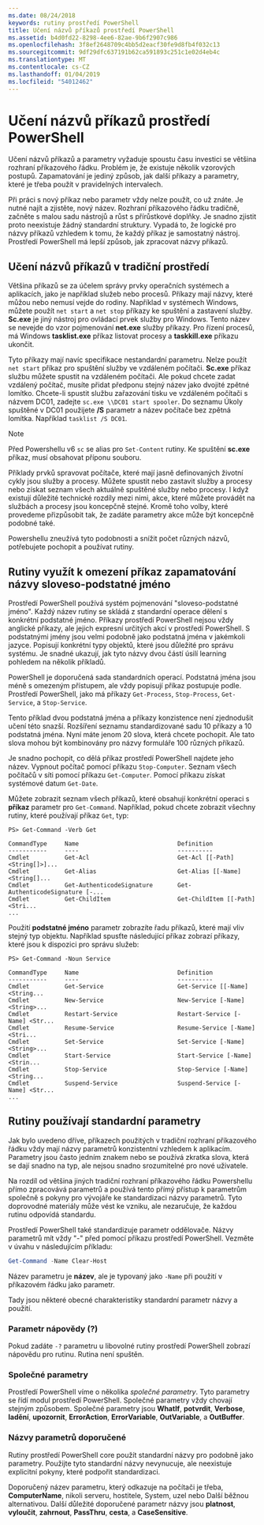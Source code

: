 ```yaml
---
ms.date: 08/24/2018
keywords: rutiny prostředí PowerShell
title: Učení názvů příkazů prostředí PowerShell
ms.assetid: b4d0fd22-8298-4ee6-82ae-9b6f2907c986
ms.openlocfilehash: 3f8ef2648709c4bb5d2eacf30fe9d8fb4f032c13
ms.sourcegitcommit: 9df29dfc637191b62ca591893c251c1e02d4eb4c
ms.translationtype: MT
ms.contentlocale: cs-CZ
ms.lasthandoff: 01/04/2019
ms.locfileid: "54012462"
---
```

# <a name="learning-powershell-command-names"></a>Učení názvů příkazů prostředí PowerShell

Učení názvů příkazů a parametry vyžaduje spoustu času investici se většina rozhraní příkazového řádku. Problém je, že existuje několik vzorových postupů. Zapamatování je jediný způsob, jak další příkazy a parametry, které je třeba použít v pravidelných intervalech.

Při práci s nový příkaz nebo parametr vždy nelze použít, co už znáte. Je nutné najít a zjistěte, nový název. Rozhraní příkazového řádku tradičně, začněte s malou sadu nástrojů a růst s přírůstkové doplňky. Je snadno zjistit proto neexistuje žádný standardní struktury.
Vypadá to, že logické pro názvy příkazů vzhledem k tomu, že každý příkaz je samostatný nástroj. Prostředí PowerShell má lepší způsob, jak zpracovat názvy příkazů.

## <a name="learning-command-names-in-traditional-shells"></a>Učení názvů příkazů v tradiční prostředí

Většina příkazů se za účelem správy prvky operačních systémech a aplikacích, jako je například služeb nebo procesů. Příkazy mají názvy, které můžou nebo nemusí vejde do rodiny. Například v systémech Windows, můžete použít `net start` a `net stop` příkazy ke spuštění a zastavení služby. **Sc.exe** je jiný nástroj pro ovládací prvek služby pro Windows. Tento název se nevejde do vzor pojmenování **net.exe** služby příkazy. Pro řízení procesů, má Windows **tasklist.exe** příkaz listovat procesy a **taskkill.exe** příkazu ukončit.

Tyto příkazy mají navíc specifikace nestandardní parametru. Nelze použít `net start` příkaz pro spuštění služby ve vzdáleném počítači. **Sc.exe** příkaz službu můžete spustit na vzdáleném počítači. Ale pokud chcete zadat vzdálený počítač, musíte přidat předponu stejný název jako dvojité zpětné lomítko. Chcete-li spustit službu zařazování tisku ve vzdáleném počítači s názvem DC01, zadejte `sc.exe \\DC01 start spooler`.
Do seznamu Úkoly spuštěné v DC01 použijete **/S** parametr a název počítače bez zpětná lomítka. Například `tasklist /S DC01`.

> [!NOTE]
> Před Powershellu v6 `sc` se alias pro `Set-Content` rutiny. Ke spuštění **sc.exe** příkaz, musí obsahovat příponu souboru.

Příklady prvků spravovat počítače, které mají jasně definovaných životní cykly jsou služby a procesy. Můžete spustit nebo zastavit služby a procesy nebo získat seznam všech aktuálně spuštěné služby nebo procesy. I když existují důležité technické rozdíly mezi nimi, akce, které můžete provádět na službách a procesy jsou koncepčně stejné. Kromě toho volby, které provedeme přizpůsobit tak, že zadáte parametry akce může být koncepčně podobné také.

Powershellu zneužívá tyto podobnosti a snížit počet různých názvů, potřebujete pochopit a používat rutiny.

## <a name="cmdlets-use-verb-noun-names-to-reduce-command-memorization"></a>Rutiny využít k omezení příkaz zapamatování názvy sloveso-podstatné jméno

Prostředí PowerShell používá systém pojmenování "sloveso-podstatné jméno". Každý název rutiny se skládá z standardní operace dělení s konkrétní podstatné jméno. Příkazy prostředí PowerShell nejsou vždy anglické příkazy, ale jejich expresní určitých akcí v prostředí PowerShell. S podstatnými jmény jsou velmi podobně jako podstatná jména v jakémkoli jazyce. Popisují konkrétní typy objektů, které jsou důležité pro správu systému. Je snadné ukazují, jak tyto názvy dvou částí úsilí learning pohledem na několik příkladů.

PowerShell je doporučená sada standardních operací. Podstatná jména jsou méně s omezeným přístupem, ale vždy popisují příkaz postupuje podle. Prostředí PowerShell, jako má příkazy `Get-Process`, `Stop-Process`, `Get-Service`, a `Stop-Service`.

Tento příklad dvou podstatná jména a příkazy konzistence není zjednodušit učení této snazší. Rozšíření seznamu standardizované sadu 10 příkazy a 10 podstatná jména. Nyní máte jenom 20 slova, která chcete pochopit.
Ale tato slova mohou být kombinovány pro názvy formuláře 100 různých příkazů.

Je snadno pochopit, co dělá příkaz prostředí PowerShell najdete jeho název. Vypnout počítač pomocí příkazu `Stop-Computer`. Seznam všech počítačů v síti pomocí příkazu `Get-Computer`. Pomocí příkazu získat systémové datum `Get-Date`.

Můžete zobrazit seznam všech příkazů, které obsahují konkrétní operaci s **příkaz** parametr pro `Get-Command`. Například, pokud chcete zobrazit všechny rutiny, které používají příkaz `Get`, typ:

```
PS> Get-Command -Verb Get

CommandType     Name                            Definition
-----------     ----                            ----------
Cmdlet          Get-Acl                         Get-Acl [[-Path] <String[]>]...
Cmdlet          Get-Alias                       Get-Alias [[-Name] <String[]...
Cmdlet          Get-AuthenticodeSignature       Get-AuthenticodeSignature [-...
Cmdlet          Get-ChildItem                   Get-ChildItem [[-Path] <Stri...
...
```

Použití **podstatné jméno** parametr zobrazíte řadu příkazů, které mají vliv stejný typ objektu. Například spusťte následující příkaz zobrazí příkazy, které jsou k dispozici pro správu služeb:

```
PS> Get-Command -Noun Service

CommandType     Name                            Definition
-----------     ----                            ----------
Cmdlet          Get-Service                     Get-Service [[-Name] <String...
Cmdlet          New-Service                     New-Service [-Name] <String>...
Cmdlet          Restart-Service                 Restart-Service [-Name] <Str...
Cmdlet          Resume-Service                  Resume-Service [-Name] <Stri...
Cmdlet          Set-Service                     Set-Service [-Name] <String>...
Cmdlet          Start-Service                   Start-Service [-Name] <Strin...
Cmdlet          Stop-Service                    Stop-Service [-Name] <String...
Cmdlet          Suspend-Service                 Suspend-Service [-Name] <Str...
...
```

## <a name="cmdlets-use-standard-parameters"></a>Rutiny používají standardní parametry

Jak bylo uvedeno dříve, příkazech použitých v tradiční rozhraní příkazového řádku vždy mají názvy parametrů konzistentní vzhledem k aplikacím. Parametry jsou často jedním znakem nebo se používá zkratka slova, která se dají snadno na typ, ale nejsou snadno srozumitelné pro nové uživatele.

Na rozdíl od většina jiných tradiční rozhraní příkazového řádku Powershellu přímo zpracovává parametrů a používá tento přímý přístup k parametrům společně s pokyny pro vývojáře ke standardizaci názvy parametrů. Tyto doprovodné materiály může vést ke vzniku, ale nezaručuje, že každou rutinu odpovídá standardu.

Prostředí PowerShell také standardizuje parametr oddělovače. Názvy parametrů mít vždy "-" před pomocí příkazu prostředí PowerShell. Vezměte v úvahu v následujícím příkladu:

```powershell
Get-Command -Name Clear-Host
```

Název parametru je **název**, ale je typovaný jako `-Name` při použití v příkazovém řádku jako parametr.

Tady jsou některé obecné charakteristiky standardní parametr názvy a použití.

### <a name="the-help-parameter-"></a>Parametr nápovědy (?)

Pokud zadáte `-?` parametru u libovolné rutiny prostředí PowerShell zobrazí nápovědu pro rutinu.
Rutina není spuštěn.

### <a name="common-parameters"></a>Společné parametry

Prostředí PowerShell víme o několika *společné parametry*. Tyto parametry se řídí modul prostředí PowerShell. Společné parametry vždy chovají stejným způsobem. Společné parametry jsou **WhatIf**, **potvrdit**, **Verbose**, **ladění**, **upozornit**, **ErrorAction**, **ErrorVariable**, **OutVariable**, a **OutBuffer**.

### <a name="recommended-parameter-names"></a>Názvy parametrů doporučené

Rutiny prostředí PowerShell core použít standardní názvy pro podobně jako parametry. Použijte tyto standardní názvy nevynucuje, ale neexistuje explicitní pokyny, které podpořit standardizaci.

Doporučený název parametru, který odkazuje na počítači je třeba, **ComputerName**, nikoli serveru, hostitele, System, uzel nebo Další běžnou alternativou. Další důležité doporučené parametr názvy jsou **platnost**, **vyloučit**, **zahrnout**, **PassThru**, **cesta**, a **CaseSensitive**.
